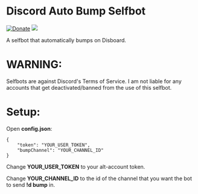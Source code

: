 # Discord Auto Bump Selfbot
[![Donate](https://img.shields.io/badge/Donate-PayPal-green.svg)](https://paypal.me/Lozarth) [<img src="https://img.shields.io/github/license/appu1232/Discord-Selfbot.svg?style=flat-square">](https://github.com/MonkoTubeYT/Disboard-Auto-Bump-Selfbot/blob/main/LICENSE)

A selfbot that automatically bumps on Disboard.
# WARNING:
Selfbots are against Discord's Terms of Service. I am not liable for any accounts that get deactivated/banned from the use of this selfbot.

# Setup:
Open **config.json**:
```
{
    "token": "YOUR_USER_TOKEN",
    "bumpChannel": "YOUR_CHANNEL_ID"
}
```
Change **YOUR_USER_TOKEN** to your alt-account token.

Change **YOUR_CHANNEL_ID** to the id of the channel that you want the bot to send **!d bump** in.
